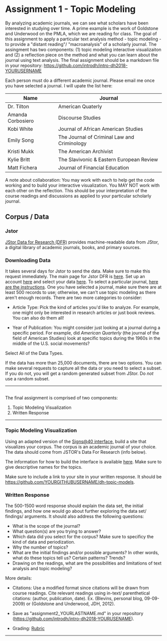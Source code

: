 # Assignment 1 - Topic Modeling 

By analyzing academic journals, we can see what scholars have been interested in studying over time. A prime example is the work of Goldstone and Underwood on the PMLA, which we are reading for class. The goal of this assignment to apply a particular text analysis method - topic modeling - to provide a "distant reading"/ "macroanalysis" of a scholarly journal.  The assingment has two components: (1) topic modeling interactive visualizaiton and (2) a reflection piece on the method and what you can learn about the journal using text analysis.  The final assignment should be a markdown file in your repository: https://github.com/introdh/intro-dh2018-YOURUSERNAME 

Each person must do a different academic journal. Please email me once you have selected a journal. I will upate the list here: 

| Name | Journal |
|-------|---------|
| Dr. Tilton | American Quaterly | 
| Amanda Corbosiero | Discourse Studies | 
| Kobi White | Journal of African American Studies|  
| Emily Song |  The Journal of Criminal Law and Criminology|
| Kristi Mukk | The American Archivist | 
| Kylie Britt | The Slavivonic & Eastern European Review | 
| Matt Fichera |  Journal of Financial Education | 



A note about collaboration:   You may work with each to help get the code working and to build your interactive visualization. You MAY NOT work with each other on the reflection. This should be your interpretation of the course readings and discussions as applied to your particular scholarly journal. 

## Corpus / Data

### Jstor
[JStor Data for Research (DFR)](http://about.jstor.org/service/data-for-research) provides machine-readable data from JStor, 
a digital library of academic journals, books, and primary sources.


### Downloading Data

It takes several days for Jstor to send the data. Make sure to make this request immediately. 
The main page for Jstor DFR is [here](http://dfr.jstor.org).  Set up an account [here](https://www.jstor.org/register?redirectUri=/dfr/results) and select your data [here](https://www.jstor.org/dfr/results).  To select a particular journal, [here are the instructions](https://www.jstor.org/dfr/about/creating-datasets?loggedin=true&facet_journal=am91cm5hbA%3D%3D&ed=&searchType=facetSearch&Query=american+quarterly&page=1&sd=). 
One you have selected a journal, make sure there are at least 500 records to use; otherwise, 
we can't use topic modeling as there aren't enough records. There are two more categories to consider:

- Article Type: Pick the kind of articles you'd like to analyze. 
For example, one might only be interested in research articles or just book reviews. You can also do them all! 

- Year of Publication: You might consider just looking at a journal during a specific period. For example, did *American Quarterly* (the journal of  the field of American Studies) look at specific topics during the 1960s in the middle of the U.S. social movements?


Select All of the Data Types.  

If the data has more than 25,000 documents, there are two options. 
You can make several requests to capture all the data or you need to select a subset. 
If you do not, you will get a random generated subset from JStor. Do *not* use a random subset. 

----------
## 

The final assignment is comprised of two components:

1. Topic Modeling Visualization
2. Written Response 


------------------

### Topic Modeling Visualization

Using an adapted version of the [Signs@40 interface](http://signsat40.signsjournal.org/topic-model/), build a site that visualizes your corpus. 
The corpus is an academic journal of your choice. The data should come from JSTOR's Data For Research (info below). 

The information for how to build the interface is available [here](https://github.com/statsmaths/dh-topic-models). Make sure to give descriptive names for the topics. 

Make sure to include a link to your site in your written response. It should be https://github.com/YOURGITHUBUSERNAME/dh-topic-models.


### Written Response

The 500-1500 word response should explain the data set, the initial findings, 
and how one would go about further exploring the data set/ findings/ arguments. 
It should  also address the following questions:

- What is the scope of the journal?
- What question(s) are you trying to answer?
- Which data did you select for the corpus? Make sure to specificy the kind of data and periodization. 
- Why the number of topics? 
- What are the initial findings and/or possible arguments? In other words, what do these topics tell us? Certain patterns? Trends?
- Drawing on the readings, what are the possibilities and limitations of text analysis and topic modeling?


More details:

- Citations: Use a modified format since citations will be drawn from course readings. Cite relevant readings using in-text/ parenthetical citations: (author, publication, date). Ex. (Blevins, personal blog, 09-09-2009) or (Goldstone and Underwood, JDH, 2012). 

- Save as "assignment2_YOURLASTNAME.md" in your repository (https://github.com/introdh/intro-dh2018-YOURUSENAME). 

- Grading: [Rubric](https://github.com/nolauren/dh2017/blob/master/assignment2_rubric.pdf)

------------------------------------------------------------------------------------------------



  






